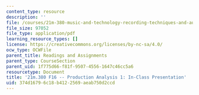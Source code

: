 ```yaml
---
content_type: resource
description: ''
file: /courses/21m-380-music-and-technology-recording-techniques-and-audio-production-fall-2016/374d16796c18b4122569aeab750d2ccd_MIT21M_380F16_assn_pa1.pdf
file_size: 97052
file_type: application/pdf
learning_resource_types: []
license: https://creativecommons.org/licenses/by-nc-sa/4.0/
ocw_type: OCWFile
parent_title: Readings and Assignments
parent_type: CourseSection
parent_uid: 1f775d66-f81f-9507-4556-1647c46cc5a6
resourcetype: Document
title: '21m.380 F16 -- Production Analysis 1: In-Class Presentation'
uid: 374d1679-6c18-b412-2569-aeab750d2ccd
---
```

